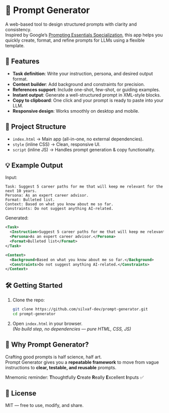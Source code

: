 # 📝 Prompt Generator

A web-based tool to design structured prompts with clarity and consistency.  
Inspired by Google’s [Prompting Essentials Specialization](https://www.coursera.org/specializations/prompting-essentials-google), this app helps you quickly create, format, and refine prompts for LLMs using a flexible template.  

## 🚀 Features 
- **Task definition**: Write your instruction, persona, and desired output format.
- **Context builder**: Add background and constraints for precision.
- **References support**: Include one-shot, few-shot, or guiding examples.
- **Instant output**: Generate a well-structured prompt in XML-style blocks.
- **Copy to clipboard**: One click and your prompt is ready to paste into your LLM.
- **Responsive design**: Works smoothly on desktop and mobile.

## 📂 Project Structure
- `index.html` → Main app (all-in-one, no external dependencies).
- `style` (inline CSS) → Clean, responsive UI.
- `script` (inline JS) → Handles prompt generation & copy functionality.

## 💡 Example Output
Input:
```
Task: Suggest 5 career paths for me that will keep me relevant for the next 10 years.
Persona: As an expert career advisor.
Format: Bulleted list.
Context: Based on what you know about me so far.
Constraints: Do not suggest anything AI-related.
```

Generated:
```xml
<Task>
  <Instruction>Suggest 5 career paths for me that will keep me relevant for the next 10 years.</Instruction>
  <Persona>As an expert career advisor.</Persona>
  <Format>Bulleted list</Format>
</Task>

<Context>
  <Background>Based on what you know about me so far.</Background>
  <Constraints>Do not suggest anything AI-related.</Constraints>
</Context>
```

## 🛠️ Getting Started
1. Clone the repo:
   ```bash
   git clone https://github.com/silvaf-dev/prompt-generator.git
   cd prompt-generator
   ```
2. Open `index.html` in your browser.  
   *(No build step, no dependencies — pure HTML, CSS, JS)*

## 🌟 Why Prompt Generator?
Crafting good prompts is half science, half art.  
Prompt Generator gives you a **repeatable framework** to move from vague instructions to **clear, testable, and reusable** prompts.

Mnemonic reminder: **T**houghtfully **C**reate **R**eally **E**xcellent **I**nputs ✅

## 📜 License
MIT — free to use, modify, and share.

